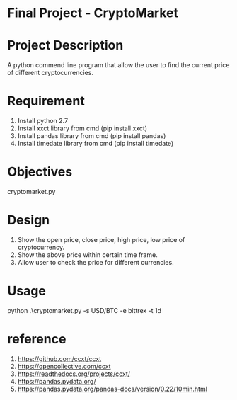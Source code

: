 # Final Project - CryptoMarket

# Project Description
A python commend line program that allow the user to find the current price of different cryptocurrencies.

# Requirement
1. Install python 2.7
2. Install xxct library from cmd (pip install xxct)
3. Install pandas library from cmd (pip install pandas)
4. Install timedate library from cmd (pip install timedate)

# Objectives
cryptomarket.py

# Design
1. Show the open price, close price, high price, low price of cryptocurrency.
2. Show the above price within certain time frame.
3. Allow user to check the price for different currencies. 

# Usage
python .\cryptomarket.py -s USD/BTC -e bittrex -t 1d

# reference
1. https://github.com/ccxt/ccxt
2. https://opencollective.com/ccxt
3. https://readthedocs.org/projects/ccxt/
4. https://pandas.pydata.org/
5. https://pandas.pydata.org/pandas-docs/version/0.22/10min.html
